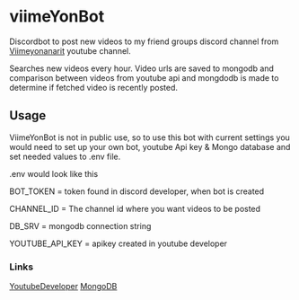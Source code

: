 # viimeYonBot
Discordbot to post new videos to my friend groups discord channel from [Viimeyonanarit](https://www.youtube.com/channel/UCZtDQulSu6Ar7X6B_5SftTQ) youtube channel.

Searches new videos every hour. Video urls are saved to mongodb and comparison between videos from youtube api and mongdodb is made to determine if fetched video is recently posted.

## Usage
ViimeYonBot is not in public use, so to use this bot with current settings you would need to set up your own bot, youtube Api key & Mongo database and set needed values to .env file.

.env would look like this

BOT_TOKEN = token found in discord developer, when bot is created

CHANNEL_ID = The channel id where you want videos to be posted

DB_SRV = mongodb connection string

YOUTUBE_API_KEY = apikey created in youtube developer 

### Links
[YoutubeDeveloper](https://developers.google.com/youtube/v3)
[MongoDB](https://www.mongodb.com/cloud/atlas/lp/try4?utm_content=controlhterms&utm_source=google&utm_campaign=search_gs_pl_evergreen_atlas_core_prosp-brand_gic-null_emea-fi_ps-all_desktop_eng_lead&utm_term=mongodb&utm_medium=cpc_paid_search&utm_ad=e&utm_ad_campaign_id=12212624398&adgroup=115749707663&cq_cmp=12212624398&gclid=Cj0KCQjwn9CgBhDjARIsAD15h0CnZ-G0TS18v-gdBoY01azK8u5YkUvkDpBmxXxsNnuBnbUoFEuP9NcaArIZEALw_wcB)
